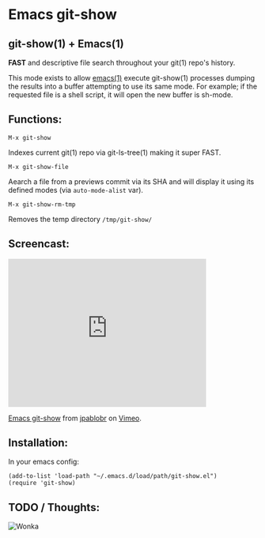 Emacs git-show
==============

## git-show(1) + Emacs(1)

**FAST** and descriptive file search throughout your git(1) repo's
  history.

This mode exists to allow
[emacs(1)](http://www.gnu.org/software/emacs/) execute git-show(1)
processes dumping the results into a buffer attempting to use its same
mode. For example; if the requested file is a shell script, it will
open the new buffer is sh-mode.

## Functions:

    M-x git-show

Indexes current git(1) repo via git-ls-tree(1) making it super FAST.

    M-x git-show-file

Aearch a file from a previews commit via its SHA and will display it
using its defined modes (via `auto-mode-alist` var).

    M-x git-show-rm-tmp

Removes the temp directory `/tmp/git-show/`

## Screencast:

<iframe src="http://player.vimeo.com/video/33925715?title=0&amp;byline=0&amp;portrait=0" width="400" height="300" frameborder="0" webkitAllowFullScreen mozallowfullscreen allowFullScreen></iframe><p><a href="http://vimeo.com/33925715">Emacs git-show</a> from <a href="http://vimeo.com/user695842">jpablobr</a> on <a href="http://vimeo.com">Vimeo</a>.</p>

## Installation:

In your emacs config:

    (add-to-list 'load-path "~/.emacs.d/load/path/git-show.el")
    (require 'git-show)

## TODO / Thoughts:

![Wonka](https://github.com/jpablobr/git-show/raw/master/wonka.gif)
